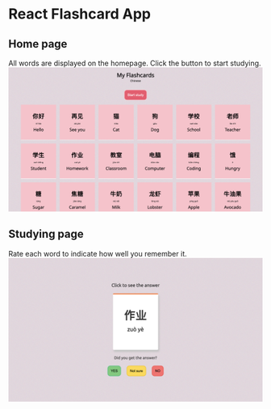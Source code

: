 # React Flashcard App


## Home page
All words are displayed on the homepage.
Click the button to start studying.
![Homepage preview](Homepage-preview.png)

## Studying page
Rate each word to indicate how well you remember it.
![Studying page preview](Studying-preview.png)
